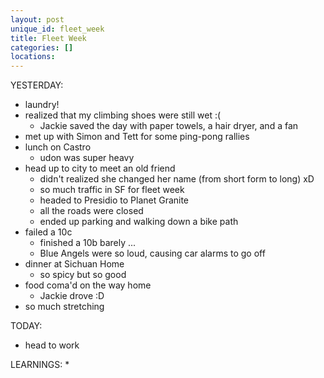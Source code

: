 ```yaml
---
layout: post
unique_id: fleet_week
title: Fleet Week
categories: []
locations: 
---
```


YESTERDAY:
* laundry!
* realized that my climbing shoes were still wet :(
  * Jackie saved the day with paper towels, a hair dryer, and a fan
* met up with Simon and Tett for some ping-pong rallies
* lunch on Castro
  * udon was super heavy
* head up to city to meet an old friend
  * didn't realized she changed her name (from short form to long) xD
  * so much traffic in SF for fleet week
  * headed to Presidio to Planet Granite
  * all the roads were closed
  * ended up parking and walking down a bike path
* failed a 10c
  * finished a 10b barely ...
  * Blue Angels were so loud, causing car alarms to go off
* dinner at Sichuan Home
  * so spicy but so good
* food coma'd on the way home
  * Jackie drove :D
* so much stretching

TODAY:
* head to work

LEARNINGS:
* 
